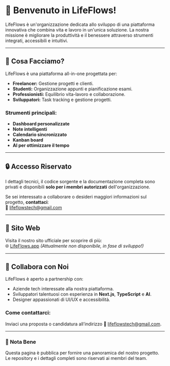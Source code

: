 
# 🎉 **Benvenuto in LifeFlows!**

LifeFlows è un'organizzazione dedicata allo sviluppo di una piattaforma innovativa che combina vita e lavoro in un'unica soluzione. La nostra missione è migliorare la produttività e il benessere attraverso strumenti integrati, accessibili e intuitivi.

---

## 🌟 **Cosa Facciamo?**

LifeFlows è una piattaforma all-in-one progettata per:
- **Freelancer:** Gestione progetti e clienti.
- **Studenti:** Organizzazione appunti e pianificazione esami.
- **Professionisti:** Equilibrio vita-lavoro e collaborazione.
- **Sviluppatori:** Task tracking e gestione progetti.

### **Strumenti principali:**
- **Dashboard personalizzate**
- **Note intelligenti**
- **Calendario sincronizzato**
- **Kanban board**
- **AI per ottimizzare il tempo**

---

## 🔒 **Accesso Riservato**

I dettagli tecnici, il codice sorgente e la documentazione completa sono privati e disponibili **solo per i membri autorizzati** dell'organizzazione.

Se sei interessato a collaborare o desideri maggiori informazioni sul progetto, **contattaci**:  
📧 [lifeflowstech@gmail.com](mailto:lifeflowstech@gmail.com)

---

## 📌 **Sito Web**

Visita il nostro sito ufficiale per scoprire di più:  
🌐 [LifeFlows.app](https://lifeflows.app/) *(Attualmente non disponibile, in fase di sviluppo!)*

---

## 🤝 **Collabora con Noi**

LifeFlows è aperto a partnership con:
- Aziende tech interessate alla nostra piattaforma.
- Sviluppatori talentuosi con esperienza in **Next.js**, **TypeScript** e **AI**.
- Designer appassionati di UI/UX e accessibilità.

### Come contattarci:
Inviaci una proposta o candidatura all’indirizzo 📧 [lifeflowstech@gmail.com](mailto:lifeflowstech@gmail.com).

---

### 📝 **Nota Bene**

Questa pagina è pubblica per fornire una panoramica del nostro progetto. Le repository e i dettagli completi sono riservati ai membri del team.

